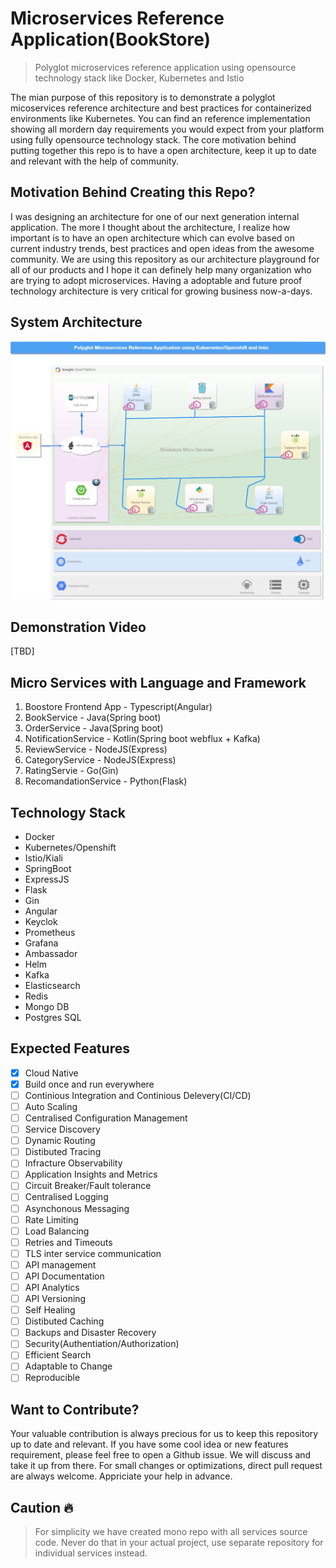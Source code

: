 # Microservices Reference Application(BookStore)

> Polyglot microservices reference application using opensource technology stack like Docker, Kubernetes and Istio

The mian purpose of this repository is to demonstrate a polyglot micoservices reference architecture and best practices for containerized environments like Kubernetes. You can find an reference implementation showing all mordern day requirements you would expect from your platform using fully opensource technology stack. The core motivation behind putting together this repo is to have a open architecture, keep it up to date and relevant with the help of community.

## Motivation Behind Creating this Repo?

I was designing an architecture for one of our next generation internal application. The more I thought about the architecture, I realize how important is to have an open architecture which can evolve based on current industry trends, best practices and open ideas from the awesome community. We are using this repository as our architecture playground for all of our products and I hope it can definely help many organization who are trying to adopt microservices. Having a adoptable and future proof technology architecture is very critical for growing business now-a-days.

## System Architecture

![](https://raw.githubusercontent.com/anitechcs/microservices-reference-application/master/bookstore/src/assets/imgs/Architecture.jpg)

## Demonstration Video

[TBD]

## Micro Services with Language and Framework

1. Boostore Frontend App - Typescript(Angular)
2. BookService - Java(Spring boot)
3. OrderService - Java(Spring boot)
4. NotificationService - Kotlin(Spring boot webflux + Kafka)
5. ReviewService - NodeJS(Express)
6. CategoryService - NodeJS(Express)
7. RatingServie - Go(Gin)
8. RecomandationService - Python(Flask)

## Technology Stack

- Docker
- Kubernetes/Openshift
- Istio/Kiali
- SpringBoot
- ExpressJS
- Flask
- Gin
- Angular
- Keyclok
- Prometheus
- Grafana
- Ambassador
- Helm
- Kafka
- Elasticsearch
- Redis
- Mongo DB
- Postgres SQL

## Expected Features

- [x] Cloud Native
- [X] Build once and run everywhere
- [ ] Continious Integration and Continious Delevery(CI/CD)
- [ ] Auto Scaling
- [ ] Centralised Configuration Management
- [ ] Service Discovery
- [ ] Dynamic Routing
- [ ] Distibuted Tracing
- [ ] Infracture Observability
- [ ] Application Insights and Metrics
- [ ] Circuit Breaker/Fault tolerance
- [ ] Centralised Logging
- [ ] Asynchonous Messaging
- [ ] Rate Limiting
- [ ] Load Balancing
- [ ] Retries and Timeouts
- [ ] TLS inter service communication
- [ ] API management
- [ ] API Documentation
- [ ] API Analytics
- [ ] API Versioning
- [ ] Self Healing
- [ ] Distibuted Caching
- [ ] Backups and Disaster Recovery
- [ ] Security(Authentiation/Authorization)
- [ ] Efficient Search
- [ ] Adaptable to Change
- [ ] Reproducible

## Want to Contribute?

Your valuable contribution is always precious for us to keep this repository up to date and relevant. If you have some cool idea or new features requirement, please feel free to open a Github issue. We will discuss and take it up from there. For small changes or optimizations, direct pull request are always welcome. Appriciate your help in advance.

## Caution :fire:

> For simplicity we have created mono repo with all services source code. Never do that in your actual project, use separate repository for individual services instead.
